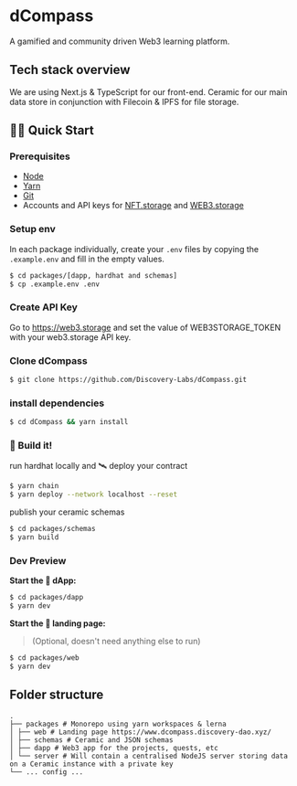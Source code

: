 # dCompass

A gamified and community driven Web3 learning platform.

## Tech stack overview

We are using Next.js & TypeScript for our front-end. Ceramic for our main data store in conjunction with Filecoin & IPFS for file storage.

## 🏄‍♂️ Quick Start

### Prerequisites

- [Node](https://nodejs.org/en/download/) 
- [Yarn](https://classic.yarnpkg.com/en/docs/install/) 
- [Git](https://git-scm.com/downloads)
- Accounts and API keys for [NFT.storage](https://nft.storage/) and [WEB3.storage](https://web3.storage/)

### Setup env

In each package individually, create your `.env` files by copying the `.example.env` and fill in the empty values.

```sh
$ cd packages/[dapp, hardhat and schemas]
$ cp .example.env .env
```

### Create API Key

Go to https://web3.storage and set the value of WEB3STORAGE_TOKEN with your web3.storage API key.

### Clone dCompass

```sh
$ git clone https://github.com/Discovery-Labs/dCompass.git
```

### install dependencies

```sh
$ cd dCompass && yarn install
```

### 👷‍ Build it!

run hardhat locally and 🛰 deploy your contract

```sh
$ yarn chain
$ yarn deploy --network localhost --reset
```

publish your ceramic schemas

```sh
$ cd packages/schemas
$ yarn build
```

### Dev Preview

**Start the 📱 dApp:**

```bash
$ cd packages/dapp
$ yarn dev
```

**Start the 📱 landing page:**
> (Optional, doesn't need anything else to run)

```sh
$ cd packages/web
$ yarn dev
```

## Folder structure

```
.
├── packages # Monorepo using yarn workspaces & lerna
│ ├── web # Landing page https://www.dcompass.discovery-dao.xyz/
│ ├── schemas # Ceramic and JSON schemas
│ ├── dapp # Web3 app for the projects, quests, etc
│ └── server # Will contain a centralised NodeJS server storing data on a Ceramic instance with a private key
└── ... config ...
```
